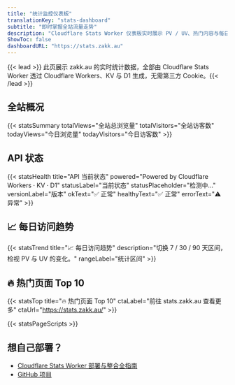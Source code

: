 ```yaml
---
title: "统计监控仪表板"
translationKey: "stats-dashboard"
subtitle: "即时掌握全站流量走势"
description: "Cloudflare Stats Worker 仪表板实时展示 PV / UV、热门内容与每日趋势，数据直接来自 Cloudflare Workers + KV。"
ShowToc: false
dashboardURL: "https://stats.zakk.au"
---
```

{{< lead >}}
此页展示 zakk.au 的实时统计数据，全部由 Cloudflare Stats Worker 透过 Cloudflare Workers、KV 与 D1 生成，无需第三方 Cookie。{{< /lead >}}

## 全站概况

{{< statsSummary totalViews="全站总浏览量" totalVisitors="全站访客数" todayViews="今日浏览量" todayVisitors="今日访客数" >}}

## API 状态

{{< statsHealth title="API 当前状态" powered="Powered by Cloudflare Workers · KV · D1" statusLabel="当前状态" statusPlaceholder="检测中…" versionLabel="版本" okText="✅ 正常" healthyText="✅ 正常" errorText="⚠️ 异常" >}}

## 📈 每日访问趋势

{{< statsTrend title="📈 每日访问趋势" description="切换 7 / 30 / 90 天区间，检视 PV 与 UV 的变化。" rangeLabel="统计区间" >}}

## 🔥 热门页面 Top 10

{{< statsTop title="🔥 热门页面 Top 10" ctaLabel="前往 stats.zakk.au 查看更多" ctaUrl="https://stats.zakk.au/" >}}

{{< statsPageScripts >}}

## 想自己部署？

- <a href="/zh-cn/posts/cloudflare-stats-worker-deploy/">Cloudflare Stats Worker 部署与整合全指南</a>
- <a href="https://github.com/Zakkaus/cloudflare-stats-worker">GitHub 项目</a>
